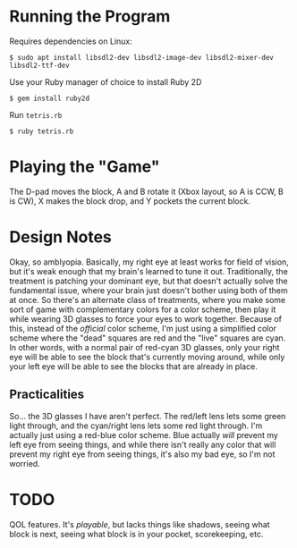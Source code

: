 # Running the Program

Requires dependencies on Linux:

    $ sudo apt install libsdl2-dev libsdl2-image-dev libsdl2-mixer-dev libsdl2-ttf-dev

Use your Ruby manager of choice to install Ruby 2D

    $ gem install ruby2d

Run `tetris.rb`

    $ ruby tetris.rb

# Playing the "Game"

The D-pad moves the block, A and B rotate it (Xbox layout, so A is CCW, B is CW), X makes the block drop, and Y pockets the current block.

# Design Notes

Okay, so amblyopia. Basically, my right eye at least works for field of vision, but it's weak enough that my brain's learned to tune it out. Traditionally, the treatment is patching your dominant eye, but that doesn't actually solve the fundamental issue, where your brain just doesn't bother using both of them at once. So there's an alternate class of treatments, where you make some sort of game with complementary colors for a color scheme, then play it while wearing 3D glasses to force your eyes to work together. Because of this, instead of the *official* color scheme, I'm just using a simplified color scheme where the "dead" squares are red and the "live" squares are cyan. In other words, with a normal pair of red-cyan 3D glasses, only your right eye will be able to see the block that's currently moving around, while only your left eye will be able to see the blocks that are already in place.

## Practicalities

So... the 3D glasses I have aren't perfect. The red/left lens lets some green light through, and the cyan/right lens lets some red light through. I'm actually just using a red-blue color scheme. Blue actually *will* prevent my left eye from seeing things, and while there isn't really any color that will prevent my right eye from seeing things, it's also my bad eye, so I'm not worried.

# TODO

QOL features. It's *playable*, but lacks things like shadows, seeing what block is next, seeing what block is in your pocket, scorekeeping, etc.